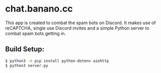 # chat.banano.cc

This app is created to combat the spam bots on Discord. It makes use of reCAPTCHA, single use Discord invites and a simple Python server to combat spam bots getting in.

## Build Setup:
```bash
$ python3 -m pip install python-dotenv aiohttp
$ python3 server.py
```
